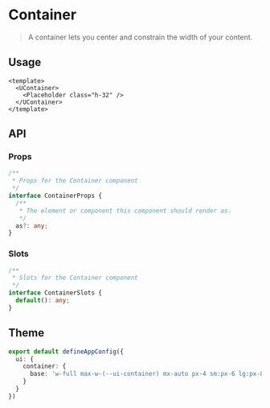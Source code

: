 # Container

> A container lets you center and constrain the width of your content.

## Usage

```vue [ContainerExample.vue]
<template>
  <UContainer>
    <Placeholder class="h-32" />
  </UContainer>
</template>
```

## API

### Props

```ts
/**
 * Props for the Container component
 */
interface ContainerProps {
  /**
   * The element or component this component should render as.
   */
  as?: any;
}
```

### Slots

```ts
/**
 * Slots for the Container component
 */
interface ContainerSlots {
  default(): any;
}
```

## Theme

```ts [app.config.ts]
export default defineAppConfig({
  ui: {
    container: {
      base: 'w-full max-w-(--ui-container) mx-auto px-4 sm:px-6 lg:px-8'
    }
  }
})
```
